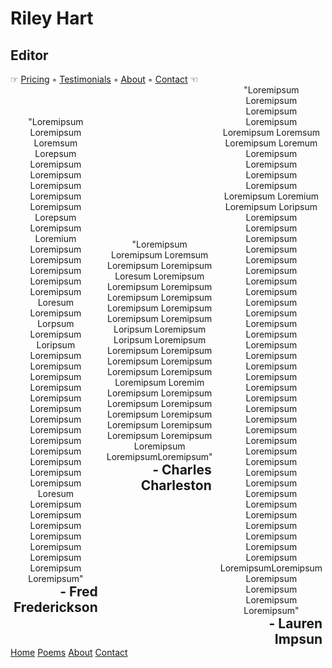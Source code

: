  <!DOCTYPE html>
<html>
<head>

<title>Riley Hart, Editor</title>

<meta charset="UTF-8">
  <meta name="description" content="...">
  <meta name="keywords" content="Editor, Author, Copyediting">
  <meta name="author" content="Riley Hart">
  <meta name="viewport" content="width=device-width, initial-scale=1.0">

<link rel="stylesheet" type="text/css" href="./css/style.css">

<style>
@media all {
	#reviewSection {
		display: flex;
		flex-direction: row;
		justify-content: center;
		align-items:center;
	}

	.review {
		width: 33.33%;
		padding: 0 0.5em;
	}
	
	.reviewContent {
		text-align: center;
		display: inline-block;
	}

	.signature {
		text-align: right;
		display: block;
		font-size: 1.5em;
		font-weight: bold;
	}
}

</style>

</head>
<body>

<div class="header">
<h1>Riley Hart</h1>
<h2>Editor</h2>
<nav id="menu">
	<span class = "seperator"> ☞ </span>
	<a href="#">Pricing</a>
	<span class = "seperator"> ◦ </span>
	<a href="#">Testimonials</a>
	<span class = "seperator"> ◦ </span>
	<a href="#">About</a>
	<span class = "seperator"> ◦ </span>
	<a href="#">Contact</a>
	<span class = "seperator"> ☜ </span>
</nav>

</div>

<div id="reviewSection">	
<div class="review">
	<span class = "reviewContent">
	"Loremipsum Loremipsum Loremsum Lorepsum Loremipsum Loremipsum Loremipsum Loremipsum Loremipsum Lorepsum Loremipsum Loremium Loremipsum Loremipsum Loremipsum Loremipsum Loremipsum Loresum Loremipsum Lorpsum Loremipsum Loripsum Loremipsum Loremipsum Loremipsum Loremipsum Loremipsum Loremipsum Loremipsum Loremipsum Loremipsum Loremipsum Loremipsum Loremipsum Loremipsum Loresum Loremipsum Loremipsum Loremipsum Loremipsum Loremipsum Loremipsum Loremipsum Loremipsum"
	</span>
	<span class = "signature">
		- Fred Frederickson
	</span>
</div>

<div class="review">
	<span class = "reviewContent">
	"Loremipsum Loremipsum Loremsum Loremipsum Loremipsum Loresum Loremipsum Loremipsum Loremipsum Loremipsum Loremipsum Loremipsum Loremipsum Loremipsum Loremipsum Loripsum Loremipsum Loripsum Loremipsum Loremipsum Loremipsum Loremipsum Loremipsum Loremipsum Loremipsum Loremipsum Loremim Loremipsum Loremipsum Loremipsum Loremipsum Loremipsum Loremipsum Loremipsum Loremipsum Loremipsum Loremipsum Loremipsum LoremipsumLoremipsum"
	</span>
	<span class = "signature">
		- Charles Charleston
	</span>
</div>

<div class="review">
	<span class = "reviewContent">
	"Loremipsum Loremipsum Loremipsum Loremipsum Loremipsum Loremsum Loremipsum Loremum Loremipsum Loremipsum Loremipsum Loremipsum Loremipsum Loremium Loremipsum Loripsum Loremipsum Loremipsum Loremipsum Loremipsum Loremipsum Loremipsum Loremipsum Loremipsum Loremipsum Loremipsum Loremipsum Loremipsum Loremipsum Loremipsum Loremipsum Loremipsum Loremipsum Loremipsum Loremipsum Loremipsum Loremipsum Loremipsum Loremipsum Loremipsum Loremipsum Loremipsum Loremipsum Loremipsum Loremipsum Loremipsum Loremipsum Loremipsum Loremipsum LoremipsumLoremipsum Loremipsum Loremipsum Loremipsum Loremipsum"
	</span>
	<span class = "signature">
		- Lauren Impsun
	</span>
</div>
</div>


<div class="footer">
<nav>
	<a href="#">Home</a>
	<a href="#">Poems</a>
	<a href="#">About</a>
	<a href="#">Contact</a>
</nav>
</div>
	

</body>
</html> 